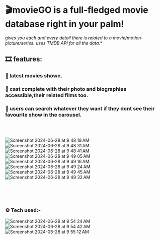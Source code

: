 # 🎬movieGO is a full-fledged movie database right in your palm!

*gives you each and every detail there is related to a movie/motion-picture/series.
uses TMDB API for all the data.**

## 🎞️ features:
### 🍿  latest movies shown.
### 🍿  cast complete with their photo and biographies accessible,their related films too.
### 🍿  users can search whatever they want if they dont see their favourite show in the carousel.
<br>
<br>

![Screenshot 2024-06-28 at 9 48 19 AM](https://github.com/Ashtrobuff/MovieGO.iOS/assets/93227004/8b0fb2e5-cfa3-434f-8533-73113b058a69)
![Screenshot 2024-06-28 at 9 48 31 AM](https://github.com/Ashtrobuff/MovieGO.iOS/assets/93227004/0e64589d-f66f-4d5f-b89f-42a2ed4c2054)
![Screenshot 2024-06-28 at 9 48 41 AM](https://github.com/Ashtrobuff/MovieGO.iOS/assets/93227004/e7ba156c-4499-4880-b867-d6c789c933ab)
![Screenshot 2024-06-28 at 9 49 05 AM](https://github.com/Ashtrobuff/MovieGO.iOS/assets/93227004/e3fb6966-3e82-418c-b197-33190ed6925c)
![Screenshot 2024-06-28 at 9 49 16 AM](https://github.com/Ashtrobuff/MovieGO.iOS/assets/93227004/efc6f521-4770-4866-90b1-1320bb39eda9)
![Screenshot 2024-06-28 at 9 49 24 AM](https://github.com/Ashtrobuff/MovieGO.iOS/assets/93227004/d13744bf-8521-4fe4-a590-4a2a127d8a70)
![Screenshot 2024-06-28 at 9 49 45 AM](https://github.com/Ashtrobuff/MovieGO.iOS/assets/93227004/fdc8b9af-a90e-4d2c-85d6-019b3c14ef10)
![Screenshot 2024-06-28 at 9 49 32 AM](https://github.com/Ashtrobuff/MovieGO.iOS/assets/93227004/95ab0343-8eea-476f-9335-3b50e8ae35f4)

<br>
<br>
<br>

### ⚙️ Tech used:-

![Screenshot 2024-06-28 at 9 54 24 AM](https://github.com/Ashtrobuff/MovieGO.iOS/assets/93227004/dd38a825-cabc-4cc8-b221-da71e2595506)
![Screenshot 2024-06-28 at 9 54 42 AM](https://github.com/Ashtrobuff/MovieGO.iOS/assets/93227004/0c5380d1-1255-4837-80c0-5ef6cb56ee8d)
![Screenshot 2024-06-28 at 9 55 12 AM](https://github.com/Ashtrobuff/MovieGO.iOS/assets/93227004/9ee81fb9-47f6-4b83-a650-c36998d6fb62)

